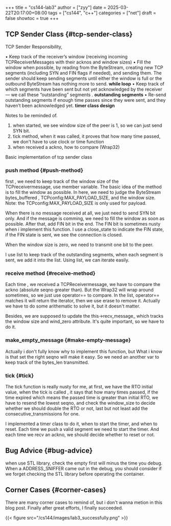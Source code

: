+++
title = "cs144-lab3"
author = ["zyy"]
date = 2025-03-22T20:17:00+08:00
tags = ["cs144", "c++"]
categories = ["net"]
draft = false
showtoc = true
+++

## TCP Sender Class {#tcp-sender-class}

TCP  Sender Responsibility,

• Keep track of the receiver’s window (receiving incoming TCPReceiverMessages with
their acknos and window sizes)
• Fill the window when possible, by reading from the ByteStream, creating new TCP
segments (including SYN and FIN flags if needed), and sending them. The sender should
keep sending segments until either the window is full or the outbound ByteStream has
nothing more to send. **while loop**
• Keep track of which segments have been sent but not yet acknowledged by the receiver—
we call these “outstanding” segments . **outstanding segments**
• Re-send outstanding segments if enough time passes since they were sent, and they
haven’t been acknowledged yet. **timer class design**

Notes to be reminded of.

1.  when started, we see window size of the peer is 1, so we can just send SYN bit.
2.  tick method, when it was called, it proves that how many time passed, we don't have to use clock or time function
3.  when received a ackno, how to compare (Wrap32)

Basic implementation of tcp sender class


### push method {#push-method}

first , we need to keep track of the window size of the TCPreceivermessage, use member variable. The basic idea of the method is to fill the window as possible. In here, we need to judge the ByteStream bytes_buffered , TCPconfig:MAX_PAYLOAD_SIZE, and the window size. Note: the TCPconfig:MAX_PAYLOAD_SIZE is only used for payload.

When there is no message received at all, we just need to send SYN bit only. And if the message is comming, we need to fill the window as soon as possible. After that, add FIN bit in the end. The FIN bit is sometimes nusty when i implement this function. I use a close_state to indicate the FIN state, if the FIN state is sent, we see the connection is closed.

When the window size is zero, we need to transmit one bit to the peer.

I use list to keep track of the outstanding segments, when each segment is sent, we add it into the list. Using list, we can iterate easily.


### receive method {#receive-method}

Each time , we received a TCPReceivermessage, we have to compare the ackno (absolute seqno greater than). But the Wrap32 will wrap around sometimes, so we just use operator== to compare. In the list, operator== matches it will return the iterator, then we use erase to remove it. Actually we have to do some arithematic to solve it, but it doesn't matter.

Besides, we are supposed to update the this-&gt;recv_message_ which tracks the window size and wind_zero attribute. It's quite important, so we have to do it.


### make_empty_message {#make-empty-message}

Actually i don't fully know why to implement this function, but What i know is that set the right seqno will make it easy. So we need an another var to keep track of the bytes_len transmitted.


### tick {#tick}

The tick function is really nusty for me, at first, we have the RTO initial value, when the tick is called , it says that how many times passed, if the time expired which means the passed time is greater than initial RTO, we have to resend the lowest seqno, and check the window_size to decide whether we should double the RTO or not, last but not least add the consecutive_transmissions for one.

I implemented a timer class to do it, when to start the timer, and when to reset. Each time we push a valid segment we need to start the timer. And each time we recv an ackno, we should decide whether to reset or not.


## Bug Advice {#bug-advice}

when use STL library, check the empty first will minus the time you debug. When a ADDRESS_SNIFFER came out in the debug, you should consider if we forget checking the STL library before operating the container.


## Corner Cases {#corner-cases}

There are many corner cases to remind of, but i don't wanna metion in this blog post.  Finally after great efforts, I finally succeeded.

{{< figure src="/cs144/images/lab3_successfully.png" >}}
